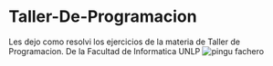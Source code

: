 # Taller-De-Programacion
Les dejo como resolvi los ejercicios de la materia de Taller de Programacion. De la Facultad de Informatica UNLP
![pingu fachero](https://github.com/Giancardonee/Taller-De-Programacion/assets/114377978/def76493-744e-4cae-9d49-dacaadb5fc96)
